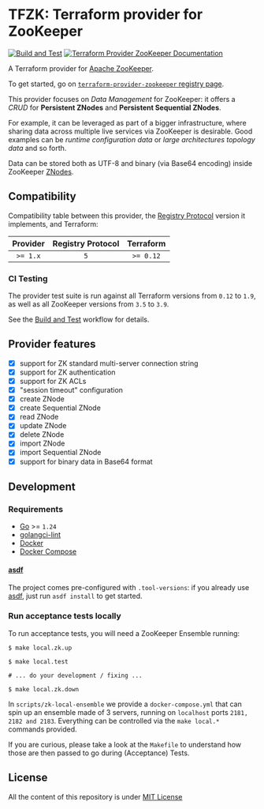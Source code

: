 # TFZK: Terraform provider for ZooKeeper

[![Build and Test](https://github.com/tfzk/terraform-provider-zookeeper/actions/workflows/build-test.yml/badge.svg)](https://github.com/tfzk/terraform-provider-zookeeper/actions/workflows/build-test.yml)
[![Terraform Provider ZooKeeper Documentation](https://img.shields.io/badge/terraform-%235835CC.svg?style=flat&logo=terraform&logoColor=white&label=docs&labelColor=305)](https://registry.terraform.io/providers/tfzk/zookeeper/latest/docs)

A Terraform provider for [Apache ZooKeeper](https://zookeeper.apache.org/).

To get started, go
on [`terraform-provider-zookeeper` registry page](https://registry.terraform.io/providers/tfzk/zookeeper).

This provider focuses on _Data Management_ for ZooKeeper:
it offers a _CRUD_ for **Persistent ZNodes** and **Persistent Sequential ZNodes**.

For example, it can be leveraged as part of a bigger infrastructure, where sharing data across multiple
live services via ZooKeeper is desirable. Good examples can be _runtime configuration data_ or
_large architectures topology data_ and so forth.

Data can be stored both as UTF-8 and binary (via Base64 encoding) inside ZooKeeper
[ZNodes](https://zookeeper.apache.org/doc/r3.1.2/zookeeperProgrammers.html#sc_zkDataModel_znodes).

## Compatibility

Compatibility table between this provider,
the [Registry Protocol](https://www.terraform.io/internals/provider-registry-protocol)
version it implements, and Terraform:

| Provider | Registry Protocol | Terraform |
|:--------:|:-----------------:|:---------:|
| `>= 1.x` |        `5`        | `>= 0.12` |

### CI Testing

The provider test suite is run against all Terraform versions from `0.12` to `1.9`,
as well as all ZooKeeper versions from `3.5` to `3.9`. 

See the [Build and Test](https://github.com/tfzk/terraform-provider-zookeeper/blob/main/.github/workflows/build-test.yml)
workflow for details.

## Provider features

* [x] support for ZK standard multi-server connection string
* [x] support for ZK authentication
* [x] support for ZK ACLs
* [x] "session timeout" configuration
* [x] create ZNode
* [x] create Sequential ZNode
* [x] read ZNode
* [x] update ZNode
* [x] delete ZNode
* [x] import ZNode
* [x] import Sequential ZNode
* [x] support for binary data in Base64 format

## Development

### Requirements

* [Go](https://go.dev/dl/) >= `1.24`
* [golangci-lint](https://golangci-lint.run/)
* [Docker](https://docs.docker.com/get-docker/)
* [Docker Compose](https://docs.docker.com/compose/install/)

#### [asdf](https://asdf-vm.com/)

The project comes pre-configured with `.tool-versions`: if you already use [asdf](https://asdf-vm.com/),
just run `asdf install` to get started.

### Run acceptance tests locally

To run acceptance tests, you will need a ZooKeeper Ensemble running:

```shell
$ make local.zk.up

$ make local.test

# ... do your development / fixing ...

$ make local.zk.down
```
In `scripts/zk-local-ensemble` we provide a `docker-compose.yml` that can spin
up an ensemble made of 3 servers, running on `localhost` ports `2181, 2182 and 2183`.
Everything can be controlled via the `make local.*` commands provided.

If you are curious, please take a look at the `Makefile` to understand how those are then passed to
go during (Acceptance) Tests.

## License

All the content of this repository is under [MIT License](./LICENSE)
